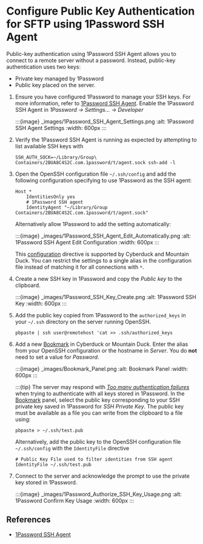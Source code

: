 Configure Public Key Authentication for SFTP using 1Password SSH Agent
====

Public-key authentication using 1Password SSH Agent allows you to connect to a remote server without a password. Instead, public-key authentication uses two keys:
- Private key managed by 1Password
- Public key placed on the server.

1. Ensure you have configured 1Password to manage your SSH keys. For more information, refer to [1Password SSH Agent](https://developer.1password.com/docs/ssh/agent). Enable the 1Password SSH Agent in _1Password → Settings… → Developer_

   :::{image} _images/1Password_SSH_Agent_Settings.png
   :alt: 1Password SSH Agent Settings
   :width: 600px
   :::

2. Verify the 1Password SSH Agent is running as expected by attempting to list available SSH keys with
   ```
   SSH_AUTH_SOCK=~/Library/Group\ Containers/2BUA8C4S2C.com.1password/t/agent.sock ssh-add -l
   ```
3. Open the OpenSSH configuration file `~/.ssh/config` and add the following configuration specifying to use 1Password as the SSH agent:
    ```
    Host *
        IdentitiesOnly yes
        # 1Password SSH agent
        IdentityAgent "~/Library/Group Containers/2BUA8C4S2C.com.1password/t/agent.sock"
    ```
   Alternatively allow 1Password to add the setting automatically:

   :::{image} _images/1Password_SSH_Agent_Edit_Automatically.png
   :alt: 1Password SSH Agent Edit Configuration
   :width: 600px
   :::

   This [configuration](https://docs.cyberduck.io/protocols/sftp/#openssh-configuration-interoperability) directive is supported by Cyberduck and Mountain Duck. You can restrict the settings to a single alias in the configuration file instead of matching it for all connections with `*`. 
 
4. Create a new SSH key in 1Password and copy the _Public key_ to the clipboard.

   :::{image} _images/1Password_SSH_Key_Create.png
   :alt: 1Password SSH Key
   :width: 600px
   :::

5. Add the public key copied from 1Password to the `authorized_keys` in your `~/.ssh` directory on the server running OpenSSH.

   ```
   pbpaste | ssh user@remotehost 'cat >> .ssh/authorized_keys
   ```

6. Add a new [Bookmark](../cyberduck/bookmarks.md) in Cyberduck or Mountain Duck. Enter the alias from your OpenSSH configuration or the hostname in _Server_. You do **not** need to set a value for _Password_.

   :::{image} _images/Bookmark_Panel.png
   :alt: Bookmark Panel
   :width: 600px
   :::

   :::{tip}
   The server may respond with _[Too many authentication failures](../protocols/sftp/index.md#too-many-authentication-failures)_ when trying to authenticate with all keys stored in 1Password. In the [Bookmark](../cyberduck/bookmarks.md) panel, select the public key corresponding to your SSH private key saved in 1Password for *SSH Private Key*. The public key must be available as a file you can write from the clipboard to a file using:

   ```
   pbpaste > ~/.ssh/test.pub
   ```

   Alternatively, add the public key to the OpenSSH configuration file `~/.ssh/config` with the `IdentityFile` directive

   ```
   # Public Key File used to filter identities from SSH agent
   IdentityFile ~/.ssh/test.pub
   ```

7. Connect to the server and acknowledge the prompt to use the private key stored in 1Password.

   :::{image} _images/1Password_Authorize_SSH_Key_Usage.png
   :alt: 1Password Confirm Key Usage
   :width: 600px
   :::

## References

* [1Password SSH Agent](https://developer.1password.com/docs/ssh/agent)